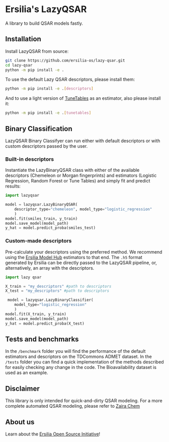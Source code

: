 # Ersilia's LazyQSAR

A library to build QSAR models fastly.

## Installation

Install LazyQSAR from source:

```bash
git clone https://github.com/ersilia-os/lazy-qsar.git
cd lazy-qsar
python -m pip install -e .
```

To use the default Lazy QSAR descriptors, please install them:
```bash
python -m pip install -e .[descriptors]
```

And to use a light version of [TuneTables](https://github.com/ersilia-os/TuneTablesLight/tree/main) as an estimator, also please install it:
```bash
python -m pip install -e .[tunetables]
```

## Binary Classification

LazyQSAR Binary Classifyer can run either with default descriptors or with custom descriptors passed by the user.

### Built-in descriptors
Instantiate the LazyBinaryQSAR class with either of the available descriptors (Chemeleon or Morgan fingerprints) and estimators (Logistic Regression, Random Forest or Tune Tables) and simply fit and predict results:

```python
import lazyqsar

model = lazyqsar.LazyBinaryQSAR(
    descriptor_type="chemeleon", model_type="logistic_regression"
    )
model.fit(smiles_train, y_train)
model.save_model(model_path)
y_hat = model.predict_proba(smiles_test)
```

### Custom-made descriptors
Pre-calculate your descriptors using the preferred method. We recommend using the [Ersilia Model Hub](https://github.com/ersilia-os/ersilia) estimators to that end. The `.h5` format generated by Ersilia can be directly passed to the LazyQSAR pipeline, or, alternatively, an array with the descriptors.

```python
import lazy qsar

X_train = "my_descriptors" #path to descriptors
X_test = "my_descriptors" #path to descriptors

 model = lazyqsar.LazyBinaryClassifier(
    model_type="logistic_regression"
    )
model.fit(X_train, y_train)
model.save_model(model_path)
y_hat = model.predict_proba(X_test)
```

## Tests and benchmarks

In the `/benchmark` folder you will find the performance of the default estimators and descriptors on the TDCommons ADMET dataset. In the `/tests` folder you can find a quick implementation of the methods described for easily checking any change in the code. The Bioavailability dataset is used as an example. 

## Disclaimer

This library is only intended for quick-and-dirty QSAR modeling. For a more complete automated QSAR modeling, please refer to [Zaira Chem](https://github.com/ersilia-os/zaira-chem)

## About us

Learn about the [Ersilia Open Source Initiative](https://ersilia.io)!
